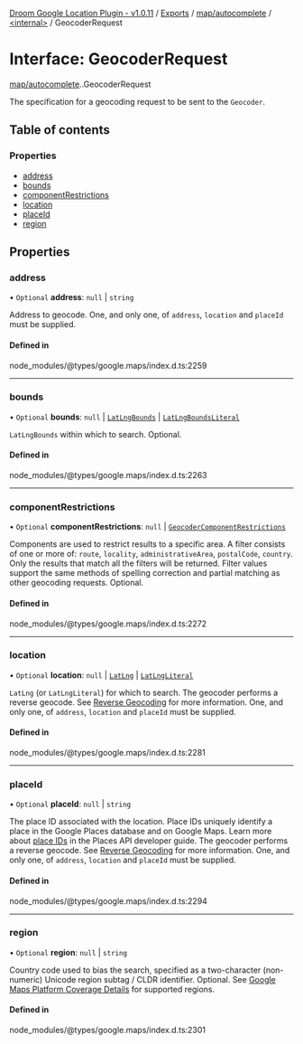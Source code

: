 [Droom Google Location Plugin - v1.0.11](../README.md) / [Exports](../modules.md) / [map/autocomplete](../modules/map_autocomplete.md) / [<internal\>](../modules/map_autocomplete._internal_.md) / GeocoderRequest

# Interface: GeocoderRequest

[map/autocomplete](../modules/map_autocomplete.md).[<internal>](../modules/map_autocomplete._internal_.md).GeocoderRequest

The specification for a geocoding request to be sent to the
<code>Geocoder</code>.

## Table of contents

### Properties

- [address](map_autocomplete._internal_.GeocoderRequest.md#address)
- [bounds](map_autocomplete._internal_.GeocoderRequest.md#bounds)
- [componentRestrictions](map_autocomplete._internal_.GeocoderRequest.md#componentrestrictions)
- [location](map_autocomplete._internal_.GeocoderRequest.md#location)
- [placeId](map_autocomplete._internal_.GeocoderRequest.md#placeid)
- [region](map_autocomplete._internal_.GeocoderRequest.md#region)

## Properties

### address

• `Optional` **address**: ``null`` \| `string`

Address to geocode. One, and only one, of <code>address</code>,
<code>location</code> and <code>placeId</code> must be supplied.

#### Defined in

node_modules/@types/google.maps/index.d.ts:2259

___

### bounds

• `Optional` **bounds**: ``null`` \| [`LatLngBounds`](../classes/map_autocomplete._internal_.LatLngBounds.md) \| [`LatLngBoundsLiteral`](map_autocomplete._internal_.LatLngBoundsLiteral.md)

<code>LatLngBounds</code> within which to search. Optional.

#### Defined in

node_modules/@types/google.maps/index.d.ts:2263

___

### componentRestrictions

• `Optional` **componentRestrictions**: ``null`` \| [`GeocoderComponentRestrictions`](map_autocomplete._internal_.GeocoderComponentRestrictions.md)

Components are used to restrict results to a specific area. A filter
consists of one or more of: <code>route</code>, <code>locality</code>,
<code>administrativeArea</code>, <code>postalCode</code>,
<code>country</code>. Only the results that match all the filters will be
returned. Filter values support the same methods of spelling correction
and partial matching as other geocoding requests. Optional.

#### Defined in

node_modules/@types/google.maps/index.d.ts:2272

___

### location

• `Optional` **location**: ``null`` \| [`LatLng`](../classes/map_autocomplete._internal_.LatLng.md) \| [`LatLngLiteral`](map_autocomplete._internal_.LatLngLiteral.md)

<code>LatLng</code> (or <code>LatLngLiteral</code>) for which to search.
The geocoder performs a reverse geocode. See <a
href="https://developers.google.com/maps/documentation/javascript/geocoding#ReverseGeocoding">
Reverse Geocoding</a> for more information. One, and only one, of
<code>address</code>, <code>location</code> and <code>placeId</code> must
be supplied.

#### Defined in

node_modules/@types/google.maps/index.d.ts:2281

___

### placeId

• `Optional` **placeId**: ``null`` \| `string`

The place ID associated with the location. Place IDs uniquely identify a
place in the Google Places database and on Google Maps. Learn more about
<a
href="https://developers.google.com/maps/documentation/places/web-service/place-id">place
IDs</a> in the Places API developer guide. The geocoder performs a
reverse geocode. See <a
href="https://developers.google.com/maps/documentation/javascript/geocoding#ReverseGeocoding">Reverse
Geocoding</a> for more information. One, and only one, of
<code>address</code>, <code>location</code> and <code>placeId</code> must
be supplied.

#### Defined in

node_modules/@types/google.maps/index.d.ts:2294

___

### region

• `Optional` **region**: ``null`` \| `string`

Country code used to bias the search, specified as a two-character
(non-numeric) Unicode region subtag / CLDR identifier. Optional. See <a
href="http://developers.google.com/maps/coverage">Google Maps Platform
Coverage Details</a> for supported regions.

#### Defined in

node_modules/@types/google.maps/index.d.ts:2301
